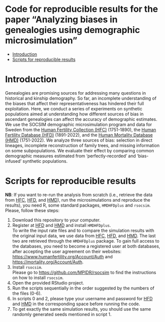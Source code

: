 Code for reproducible results for the paper “Analyzing biases in
genealogies using demographic microsimulation”
================

- [Introduction](#introduction)
- [Scripts for reproducible results](#scripts-for-reproducible-results)

# Introduction

Genealogies are promising sources for addressing many questions in
historical and kinship demography. So far, an incomplete understanding
of the biases that affect their representativeness has hindered their
full exploitation. Here, we conduct a series of experiments on synthetic
populations aimed at understanding how different sources of bias in
ascendant genealogies can affect the accuracy of demographic estimates.
We use the SOCSIM demographic microsimulation program and data for
Sweden from the [Human Fertility Collection
(HFC)](https://www.fertilitydata.org/) (1751-1890), the [Human Fertility
Database (HFD)](https://www.humanfertility.org/) (1891-2022), and the
[Human Mortality Database (HMD)](https://www.mortality.org/)
(1751-2022). We analyze three sources of bias: selection in direct
lineages, incomplete reconstruction of family trees, and missing
information on some subpopulations. We evaluate their effect by
comparing common demographic measures estimated from
‘perfectly-recorded’ and ‘bias-infused’ synthetic populations.

# Scripts for reproducible results

**NB**: If you want to re-run the analysis from scratch (i.e., retrieve
the data from [HFC](https://www.fertilitydata.org/),
[HFD](https://www.humanfertility.org/), and
[HMD](https://www.mortality.org/)), run the microsimulations and
reproduce the results), you need R, some standard packages, `HMDHFDplus`
and `rsocsim`. Please, follow these steps:

1.  Download this repository to your computer.  
2.  Register at [HFD](https://www.humanfertility.org/) and
    [HMD](https://www.mortality.org/) and install `HMDHFDplus`.  
    To write the input rate files and to compare the simulation results
    with the original input data, we use data from
    [HFC](https://www.fertilitydata.org/),
    [HFD](https://www.humanfertility.org/), and
    [HMD](https://www.mortality.org/). The last two are retrieved
    through the `HMDHFDplus` package. To gain full access to the
    databases, you need to become a registered user at both databases,
    after accepting the user agreement on their websites:
    <https://www.humanfertility.org/Account/Auth> and
    <https://mortality.org/Account/Auth>.
3.  Install `rsocsim`.  
    Please go to <https://github.com/MPIDR/rsocsim> to find the
    instructions on how to install `rsocsim`.  
4.  Open the provided RStudio project.
5.  Run the scripts sequentially in the order suggested by the numbers
    of the files (0-6).
6.  In scripts 0 and 2, please type your username and password for
    [HFD](https://www.humanfertility.org/) and
    [HMD](https://www.mortality.org/) in the corresponding space before
    running the code.  
7.  To get exactly the same simulation results, you should use the same
    randomly generated seeds mentioned in script 1.